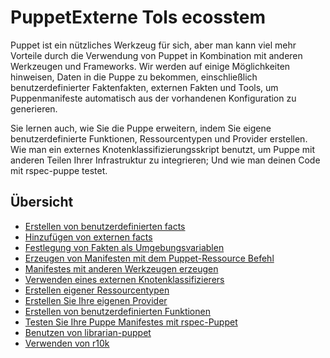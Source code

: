 # PuppetExterne Tols ecosstem

Puppet ist ein nützliches Werkzeug für sich, aber man kann viel mehr Vorteile durch die Verwendung von Puppet in Kombination mit anderen Werkzeugen und Frameworks. Wir werden auf einige Möglichkeiten hinweisen, Daten in die Puppe zu bekommen, einschließlich benutzerdefinierter Faktenfakten, externen Fakten und Tools, um Puppenmanifeste automatisch aus der vorhandenen Konfiguration zu generieren.

Sie lernen auch, wie Sie die Puppe erweitern, indem Sie eigene benutzerdefinierte Funktionen, Ressourcentypen und Provider erstellen. Wie man ein externes Knotenklassifizierungsskript benutzt, um Puppe mit anderen Teilen Ihrer Infrastruktur zu integrieren; Und wie man deinen Code mit rspec-puppe testet.

## Übersicht

* [Erstellen von benutzerdefinierten facts](../puppet4-externe-tools-ecosystem-nenutzer-fats)
* [Hinzufügen von externen facts](../puppet4-externe-tools-ecosystem-extern-facts)
* [Festlegung von Fakten als Umgebungsvariablen](../puppet4-externe-tools-ecosystem-facts-env)
* [Erzeugen von Manifesten mit dem Puppet-Ressource Befehl](../puppet4-externe-tools-ecosystem-ressource-befehl)
* [Manifestes mit anderen Werkzeugen erzeugen](../puppet4-externe-tools-ecosystem-externel-tools)
* [Verwenden eines externen Knotenklassifizierers](../puppet4-externe-tools-ecosystem-external-klassen)
* [Erstellen eigener Ressourcentypen](../puppet4-externe-tools-ecosystem-eigene-ressourcen)
* [Erstellen Sie Ihre eigenen Provider](../puppet4-externe-tools-ecosystem-eigener-provider)
* [Erstellen von benutzerdefinierten Funktionen](../puppet4-externe-tools-ecosystem-benutzer-funktionen)
* [Testen Sie Ihre Puppe Manifestes mit rspec-Puppet](../puppet4-externe-tools-ecosystem-rspec)
* [Benutzen von librarian-puppet](../puppet4-externe-tools-ecosystem-librarian)
* [Verwenden von r10k](../puppet4-externe-tools-ecosystem-r10k)
